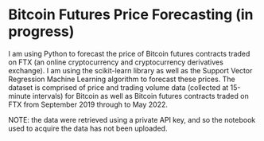 # Bitcoin Futures Price Forecasting (in progress)

I am using Python to forecast the price of Bitcoin futures contracts traded on FTX (an online cryptocurrency and cryptocurrency derivatives exchange). I am using the scikit-learn library as well as the Support Vector Regression Machine Learning algorithm to forecast these prices. The dataset is comprised of price and trading volume data (collected at 15-minute intervals) for Bitcoin as well as Bitcoin futures contracts traded on FTX from September 2019 through to May 2022.

NOTE: the data were retrieved using a private API key, and so the notebook used to acquire the data has not been uploaded. 
